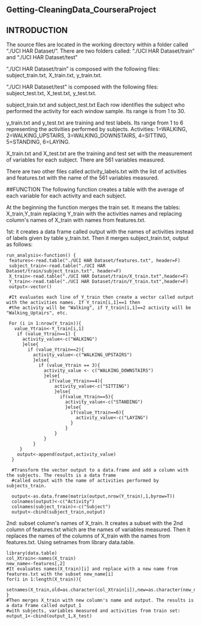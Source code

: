 ## Getting-CleaningData_CourseraProject
## INTRODUCTION
The source files are located in the working directory within a folder called “./UCI HAR Dataset/”. There are two folders called: “./UCI HAR Dataset/train” and “./UCI HAR Dataset/test" 

“./UCI HAR Dataset/train” is composed with the following files: subject_train.txt, X_train.txt, y_train.txt.

“./UCI HAR Dataset/test" is composed with the following files: subject_test.txt, X_test.txt, y_test.txt.

subject_train.txt and subject_test.txt Each row identifies the subject who performed the activity for each window sample. Its range is from 1 to 30. 

y_train.txt and y_test.txt are training and test labels. Its range from 1 to 6 representing the activities performed by subjects. Activities: 1=WALKING, 2=WALKING_UPSTAIRS, 3=WALKING_DOWNSTAIRS, 4=SITTING, 5=STANDING, 6=LAYING.

X_train.txt and X_test.txt are the training and test set with the measurement of variables for each subject. There are 561 variables measured. 

There are two other files called activity_labels.txt with the list of activities and features.txt with the name of the 561 variables measured. 


##FUNCTION
The following function creates a table with the average of each variable for each activity and each subject.

At the beginning the function merges the train set. It means the tables: X_train,Y_train replacing Y_train with the activities names and replacing column's names of X_train with names from features.txt. 

1st: it creates a data frame called output with the names of activities instead of labels given by table y_train.txt. Then it merges subject_train.txt, output as follows:

<!-- -->

    run_analysis<-function() {
     features<-read.table("./UCI HAR Dataset/features.txt", header=F)
     subject_train<-read.table("./UCI HAR Dataset/train/subject_train.txt", header=F)
     X_train<-read.table("./UCI HAR Dataset/train/X_train.txt",header=F)
     Y_train<-read.table("./UCI HAR Dataset/train/Y_train.txt",header=F)
     output<-vector()
     
     #It evaluates each line of Y_train then create a vector called output with the activities names. If Y_train[i,1]==1 then 
     #the activity will be "Walking", if Y_train[i,1]==2 activity will be "Walking_Uptairs", etc.
     
     For (i in 1:nrow(Y_train)){
       value_Ytrain<-Y_train[i,1]
        if (value_Ytrain==1) {
          activity_value<-c("WALKING")
          }else{
            if (value_Ytrain==2){
              activity_value<-c("WALKING_UPSTAIRS")
              }else{
                if (value_Ytrain == 3){
                  activity_value <- c("WALKING_DOWNSTAIRS")
                  }else{
                    if(value_Ytrain==4){
                      activity_value<-c("SITTING")
                      }else{
                        if(value_Ytrain==5){
                          activity_value<-c("STANDING")
                          }else{
                            if(value_Ytrain==6){
                              activity_value<-c("LAYING")
                            }
                          }
                      }
                  }
              }
         }
        output<-append(output,activity_value)
      }
      
      #Transform the vector output to a data.frame and add a column with the subjects. The results is a data frame 
      #called output with the name of activities performed by subjects_train.
      
      output<-as.data.frame(matrix(output,nrow(Y_train),1,byrow=T))
      colnames(output)<-c("Activity")
      colnames(subject_train)<-c("Subject")
      output<-cbind(subject_train,output)

2nd: subset column's names of X_train. It creates a subset with the 2nd column of features.txt which are the names of variables measured. Then it replaces the names of the columns of X_train with the names from features.txt. Using setnames from library data.table.

<!-- -->

    library(data.table)
    col_Xtrain<-names(X_train)
    new_name<-features[,2]
    #It evaluates names(X_train)[i] and replace with a new name from features.txt with the subset new_name[i]
    for(i in 1:length(X_train)){
        setnames(X_train,old=as.character(col_Xtrain[i]),new=as.character(new_name[i]))
    }
    #Then merges X_train with new column's name and output. The results is a data frame called output_1 
    #with subjects, variables measured and activities from train set:
    output_1<-cbind(output_1,X_test)







